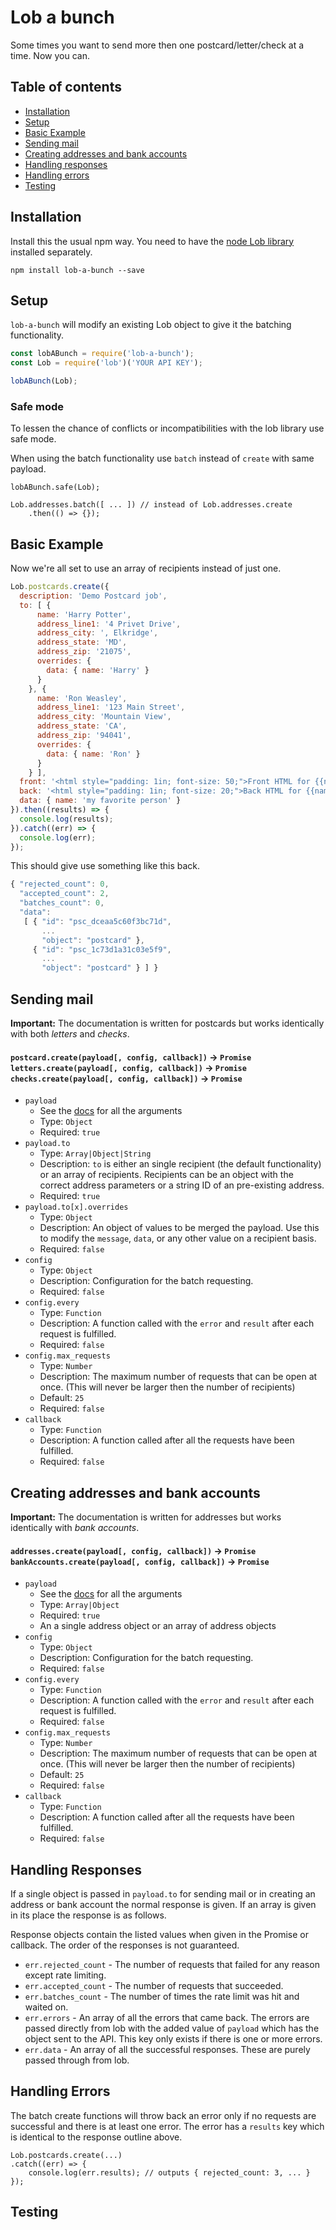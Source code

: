 # Lob a bunch

Some times you want to send more then one postcard/letter/check at a time. Now you can.


## Table of contents
* [Installation](#installation)
* [Setup](#setup)
* [Basic Example](#basic-example)
* [Sending mail](#sending-mail)
* [Creating addresses and bank accounts](#creating-addresses-and-bank-accounts)
* [Handling responses](#handling-responses)
* [Handling errors](#handling-errors)
* [Testing](#testing)

## Installation

Install this the usual npm way. You need to have the [node Lob library](https://github.com/lob/lob-node/) installed separately.

```
npm install lob-a-bunch --save
```

## Setup

`lob-a-bunch` will modify an existing Lob object to give it the batching functionality.

```js
const lobABunch = require('lob-a-bunch');
const Lob = require('lob')('YOUR API KEY');

lobABunch(Lob);
```

### Safe mode

To lessen the chance of conflicts or incompatibilities with the lob library use safe mode.

When using the batch functionality use `batch` instead of `create` with same payload.

```
lobABunch.safe(Lob);

Lob.addresses.batch([ ... ]) // instead of Lob.addresses.create
	.then(() => {});
```


## Basic Example

Now we're all set to use an array of recipients instead of just one.

```js
Lob.postcards.create({
  description: 'Demo Postcard job',
  to: [ {
      name: 'Harry Potter',
      address_line1: '4 Privet Drive',
      address_city: ', Elkridge',
      address_state: 'MD',
      address_zip: '21075',
      overrides: {
        data: { name: 'Harry' }
      }
    }, {
      name: 'Ron Weasley',
      address_line1: '123 Main Street',
      address_city: 'Mountain View',
      address_state: 'CA',
      address_zip: '94041',
      overrides: {
        data: { name: 'Ron' }
      }
    } ],
  front: '<html style="padding: 1in; font-size: 50;">Front HTML for {{name}}</html>',
  back: '<html style="padding: 1in; font-size: 20;">Back HTML for {{name}}</html>',
  data: { name: 'my favorite person' }
}).then((results) => {
  console.log(results);
}).catch((err) => {
  console.log(err);
});
```

This should give use something like this back.

```js
{ "rejected_count": 0,
  "accepted_count": 2,
  "batches_count": 0,
  "data":
   [ { "id": "psc_dceaa5c60f3bc71d",
       ...
       "object": "postcard" },
     { "id": "psc_1c73d1a31c03e5f9",
       ...
       "object": "postcard" } ] }
```


## Sending mail
**Important:** The documentation is written for postcards but works identically with both *letters* and *checks*.

#### `postcard.create(payload[, config, callback])` -> `Promise`<br>`letters.create(payload[, config, callback])` -> `Promise`<br>`checks.create(payload[, config, callback])` -> `Promise`
* `payload`
	* See the [docs](https://lob.com/docs/node#postcards_object) for all the arguments
	* Type: `Object`
	* Required: `true`
* `payload.to`
	* Type: `Array|Object|String`
	* Description: `to` is either an single recipient (the default functionality) or an array of recipients. Recipients can be an object with the correct address parameters or a string ID of an pre-existing address.
	* Required: `true`
* `payload.to[x].overrides`
	* Type: `Object`
	* Description: An object of values to be merged the payload. Use this to modify the `message`, `data`, or any other value on a recipient basis.
	* Required: `false`
* `config`
	* Type: `Object`
	* Description: Configuration for the batch requesting.
	* Required: `false`
* `config.every`
	* Type: `Function`
	* Description: A function called with the `error` and `result` after each request is fulfilled.
	* Required: `false`
* `config.max_requests`
	* Type: `Number`
	* Description: The maximum number of requests that can be open at once. (This will never be larger then the number of recipients)
	* Default: `25`
	* Required: `false`
* `callback`
	* Type: `Function`
	* Description: A function called after all the requests have been fulfilled.
	* Required: `false`


## Creating addresses and bank accounts
**Important:** The documentation is written for addresses but works identically with *bank accounts*.

#### `addresses.create(payload[, config, callback])` -> `Promise`<br>`bankAccounts.create(payload[, config, callback])` -> `Promise`
* `payload`
	* See the [docs](https://lob.com/docs/node#addresses_create) for all the arguments
	* Type: `Array|Object`
	* Required: `true`
	* An a single address object or an array of address objects
* `config`
	* Type: `Object`
	* Description: Configuration for the batch requesting.
	* Required: `false`
* `config.every`
	* Type: `Function`
	* Description: A function called with the `error` and `result` after each request is fulfilled.
	* Required: `false`
* `config.max_requests`
	* Type: `Number`
	* Description: The maximum number of requests that can be open at once. (This will never be larger then the number of recipients)
	* Default: `25`
	* Required: `false`
* `callback`
	* Type: `Function`
	* Description: A function called after all the requests have been fulfilled.
	* Required: `false`


## Handling Responses

If a single object is passed in `payload.to` for sending mail or in creating an address or bank account the normal response is given. If an array is given in its place the response is as follows.

Response objects contain the listed values when given in the Promise or callback. The order of the responses is not guaranteed.

* `err.rejected_count` - The number of requests that failed for any reason except rate limiting.
* `err.accepted_count` - The number of requests that succeeded.
* `err.batches_count` - The number of times the rate limit was hit and waited on.
* `err.errors` - An array of all the errors that came back. The errors are passed directly from lob with the added value of `payload` which has the object sent to the API. This key only exists if there is one or more errors.
* `err.data` - An array of all the successful responses. These are purely passed through from lob.


## Handling Errors

The batch create functions will throw back an error only if no requests are successful and there is at least one error. The error has a `results` key which is identical to the response outline above.

```
Lob.postcards.create(...)
.catch((err) => {
	console.log(err.results); // outputs { rejected_count: 3, ... }
});
```


## Testing